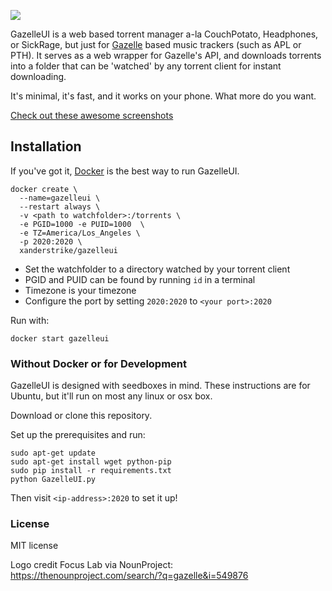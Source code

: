 ![](https://i.imgur.com/rRBAXAU.png)

GazelleUI is a web based torrent manager a-la CouchPotato, Headphones, or SickRage, but just for [Gazelle](https://github.com/WhatCD/Gazelle) based music trackers (such as APL or PTH). It serves as a web wrapper for Gazelle's API, and downloads torrents into a folder that can be 'watched' by any torrent client for instant downloading.

It's minimal, it's fast, and it works on your phone. What more do you want.

[Check out these awesome screenshots](https://imgur.com/a/fZysf)

## Installation

If you've got it, [Docker](https://www.docker.com/) is the best way to run GazelleUI.

    docker create \
      --name=gazelleui \
      --restart always \
      -v <path to watchfolder>:/torrents \
      -e PGID=1000 -e PUID=1000  \
      -e TZ=America/Los_Angeles \
      -p 2020:2020 \
      xanderstrike/gazelleui

* Set the watchfolder to a directory watched by your torrent client
* PGID and PUID can be found by running `id` in a terminal
* Timezone is your timezone
* Configure the port by setting `2020:2020` to `<your port>:2020`

Run with:

    docker start gazelleui

### Without Docker or for Development

GazelleUI is designed with seedboxes in mind. These instructions are for Ubuntu, but it'll run on most any linux or osx box.

Download or clone this repository.

Set up the prerequisites and run:

    sudo apt-get update
    sudo apt-get install wget python-pip
    sudo pip install -r requirements.txt
    python GazelleUI.py


Then visit `<ip-address>:2020` to set it up!

### License

MIT license

Logo credit Focus Lab via NounProject: https://thenounproject.com/search/?q=gazelle&i=549876
